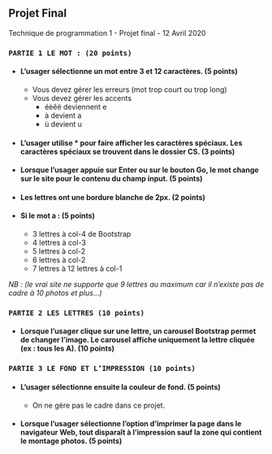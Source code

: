 ## Projet Final

Technique de programmation 1 - Projet final - 12 Avril 2020

### `PARTIE 1 LE MOT : (20 points)`

* #### L’usager sélectionne un mot entre 3 et 12 caractères. (5 points)<br>
    * Vous devez gérer les erreurs (mot trop court ou trop long)<br>
    * Vous devez gérer les accents<br>
        * éèêë deviennent e<br>
        * à devient a<br>
        * ù devient u<br>
* #### L’usager utilise * pour faire afficher les caractères spéciaux. Les caractères spéciaux se trouvent dans le dossier CS. (3 points)
* #### Lorsque l’usager appuie sur Enter ou sur le bouton Go, le mot change sur le site pour le contenu du champ input. (5 points)
* #### Les lettres ont une bordure blanche de 2px. (2 points)
* #### Si le mot a : (5 points)<br>
    * 3 lettres à col-4 de Bootstrap
    * 4 lettres à col-3
    * 5 lettres à col-2
    * 6 lettres à col-2
    * 7 lettres à 12 lettres à col-1
    
_NB : (le vrai site ne supporte que 9 lettres au maximum car il n’existe pas de cadre à 10
photos et plus…)_

### `PARTIE 2 LES LETTRES (10 points)`

*  #### Lorsque l’usager clique sur une lettre, un carousel Bootstrap permet de changer l’image. Le carousel affiche uniquement la lettre cliquée (ex : tous les A). (10 points)

### `PARTIE 3 LE FOND ET L’IMPRESSION (10 points)`

* #### L’usager sélectionne ensuite la couleur de fond. (5 points)
    * On ne gère pas le cadre dans ce projet.
* #### Lorsque l’usager sélectionne l’option d’imprimer la page dans le navigateur Web, tout disparaît à l’impression sauf la zone qui contient le montage photos. (5 points)